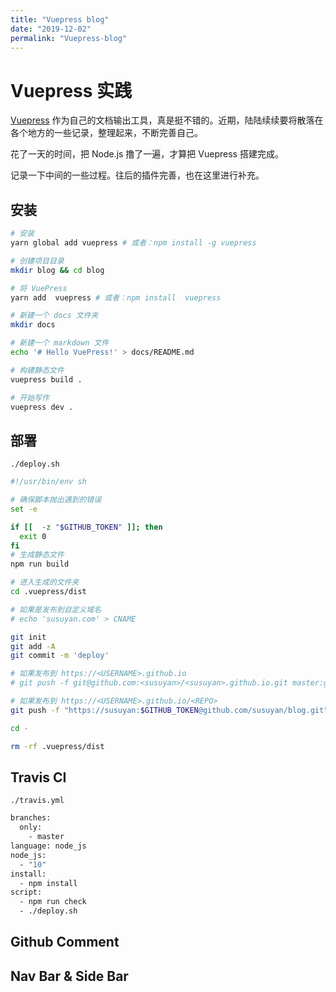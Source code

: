 ```yaml
---
title: "Vuepress blog"
date: "2019-12-02"
permalink: "Vuepress-blog"
---
```


# Vuepress 实践

[Vuepress](https://vuepress.vuejs.org/zh/guide/) 作为自己的文档输出工具，真是挺不错的。近期，陆陆续续要将散落在各个地方的一些记录，整理起来，不断完善自己。

花了一天的时间，把 Node.js 撸了一遍，才算把 Vuepress 搭建完成。

记录一下中间的一些过程。往后的插件完善，也在这里进行补充。

## 安装

```sh
# 安装
yarn global add vuepress # 或者：npm install -g vuepress

# 创建项目目录
mkdir blog && cd blog

# 将 VuePress
yarn add  vuepress # 或者：npm install  vuepress

# 新建一个 docs 文件夹
mkdir docs

# 新建一个 markdown 文件
echo '# Hello VuePress!' > docs/README.md

# 构建静态文件
vuepress build .

# 开始写作
vuepress dev .

```

## 部署

`./deploy.sh`

```sh
#!/usr/bin/env sh

# 确保脚本抛出遇到的错误
set -e

if [[  -z "$GITHUB_TOKEN" ]]; then
  exit 0
fi
# 生成静态文件
npm run build

# 进入生成的文件夹
cd .vuepress/dist

# 如果是发布到自定义域名
# echo 'susuyan.com' > CNAME

git init
git add -A
git commit -m 'deploy'

# 如果发布到 https://<USERNAME>.github.io
# git push -f git@github.com:<susuyan>/<susuyan>.github.io.git master:gh-pages

# 如果发布到 https://<USERNAME>.github.io/<REPO>
git push -f "https://susuyan:$GITHUB_TOKEN@github.com/susuyan/blog.git" master:gh-pages

cd -

rm -rf .vuepress/dist
```

## Travis CI

`./travis.yml`

```sh
branches:
  only:
    - master
language: node_js
node_js:
  - "10"
install:
  - npm install
script:
  - npm run check
  - ./deploy.sh
```

## Github Comment

## Nav Bar & Side Bar
